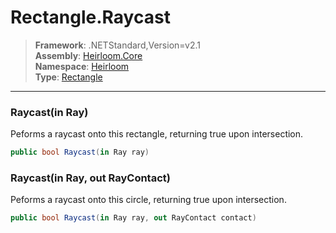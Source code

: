 # Rectangle.Raycast

> **Framework**: .NETStandard,Version=v2.1  
> **Assembly**: [Heirloom.Core][0]  
> **Namespace**: [Heirloom][0]  
> **Type**: [Rectangle][1]  

--------------------------------------------------------------------------------

### Raycast(in Ray)

Peforms a raycast onto this rectangle, returning true upon intersection.

```cs
public bool Raycast(in Ray ray)
```

### Raycast(in Ray, out RayContact)

Peforms a raycast onto this circle, returning true upon intersection.

```cs
public bool Raycast(in Ray ray, out RayContact contact)
```

[0]: ../Heirloom.Core.md
[1]: Heirloom.Rectangle.md
